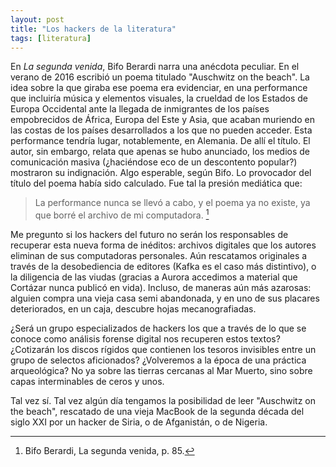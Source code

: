 ```yaml
---
layout: post
title: "Los hackers de la literatura"
tags: [literatura]
---
```


En *La segunda venida*, Bifo Berardi narra una anécdota peculiar. En el verano de 2016 escribió un poema titulado "Auschwitz on the beach". La idea sobre la que giraba ese poema era evidenciar, en una performance que incluiría música y elementos visuales, la crueldad de los Estados de Europa Occidental ante la llegada de inmigrantes de los países empobrecidos de África, Europa del Este y Asia, que acaban muriendo en las costas de los países desarrollados a los que no pueden acceder. Esta performance tendría lugar, notablemente, en Alemania. De allí el título. El autor, sin embargo, relata que apenas se hubo anunciado, los medios de comunicación masiva (¿haciéndose eco de un descontento popular?) mostraron su indignación. Algo esperable, según Bifo. Lo provocador del título del poema había sido calculado. Fue tal la presión mediática que:

> La performance nunca se llevó a cabo, y el poema ya no existe, ya que borré el archivo de mi computadora. [^1]

Me pregunto si los hackers del futuro no serán los responsables de recuperar esta nueva forma de inéditos: archivos digitales que los autores eliminan de sus computadoras personales. Aún rescatamos originales a través de la desobediencia de editores (Kafka es el caso más distintivo), o la diligencia de las viudas (gracias a Aurora accedimos a material que Cortázar nunca publicó en vida). Incluso, de maneras aún más azarosas: alguien compra una vieja casa semi abandonada, y en uno de sus placares deteriorados, en un caja, descubre hojas mecanografiadas.

¿Será un grupo especializados de hackers los que a través de lo que se conoce como análisis forense digital nos recuperen estos textos? ¿Cotizarán los discos rígidos que contienen los tesoros invisibles entre un grupo de selectos aficionados? ¿Volveremos a la época de una práctica arqueológica? No ya sobre las tierras cercanas al Mar Muerto, sino sobre capas interminables de ceros y unos.

Tal vez sí. Tal vez algún día tengamos la posibilidad de leer "Auschwitz on the beach", rescatado de una vieja MacBook de la segunda década del siglo XXI por un hacker de Siria, o de Afganistán, o de Nigeria.

[^1]: Bifo Berardi, La segunda venida, p. 85.
